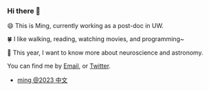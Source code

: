### Hi there 👋

<!--
**mingwhy/mingwhy** is a ✨ _special_ ✨ repository because its `README.md` (this file) appears on your GitHub profile.
- 🔭 I’m currently working on as a post-doc in UW
- 🌱 I’m ...
-->
:smile: This is Ming, currently working as a post-doc in UW.

:four_leaf_clover: I like walking, reading, watching movies, and programming~

🔭 This year, I want to know more about neuroscience and astronomy.


You can find me by [Email](yangming.sysu@gmail.com), or [Twitter](https://twitter.com/tiramisu916).


- [ming @2023 中文](https://github.com/mingwhy/this.year)

